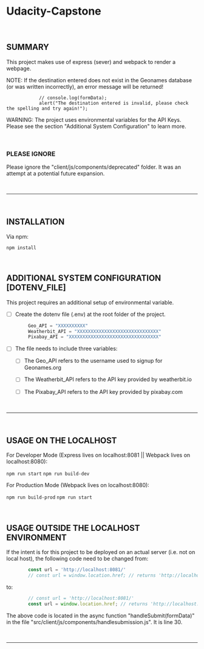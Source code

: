 # Udacity-Capstone

<br />

## SUMMARY

This project makes use of express (sever) and webpack to render a webpage. 

NOTE: If the destination entered does not exist in the Geonames database (or was written incorrectly), an error message will be returned!

                // console.log(formData);
                alert("The destination entered is invalid, please check the spelling and try again!");

WARNING: The project uses environmental variables for the API Keys. Please see the section "Additional System Configuration" to learn more.

<br />

### PLEASE IGNORE

Please ignore the "client/js/components/deprecated" folder. It was an attempt at a potential future expansion. 

<br />

---

<br />

## INSTALLATION

Via npm:

`npm install`  
  
<br />

## ADDITIONAL SYSTEM CONFIGURATION [DOTENV_FILE]

This project requires an additional setup of environmental variable. 

- [ ] Create the dotenv file (.env) at the root folder of the project. 

```js
        Geo_API = "XXXXXXXXXX"  
        Weatherbit_API = "XXXXXXXXXXXXXXXXXXXXXXXXXXXXXX" 
        Pixabay_API = "XXXXXXXXXXXXXXXXXXXXXXXXXXXXXXXXX"
```

- [ ] The file needs to include three variables:

    - [ ] The Geo_API refers to the username used to signup for Geonames.org

    - [ ] The Weatherbit_API refers to the API key provided by weatherbit.io
    
    - [ ] The Pixabay_API refers to the API key provided by pixabay.com

<br />

---

<br />

## USAGE ON THE LOCALHOST

For Developer Mode (Express lives on localhost:8081 || Webpack lives on localhost:8080):

`npm run start` 
`npm run build-dev`

For Production Mode (Webpack lives on localhost:8080):

`npm run build-prod`
`npm run start`

<br />

## USAGE OUTSIDE THE LOCALHOST ENVIRONMENT 

If the intent is for this project to be deployed on an actual server (i.e. not on local host), the following code need to be changed from:

```js
		const url = 'http://localhost:8081/' 
		// const url = window.location.href; // returns 'http://localhost:8080/'
```

to: 

```js
		// const url = 'http://localhost:8081/' 
		const url = window.location.href; // returns 'http://localhost:8080/'
```

The above code is located in the async function "handleSubmit(formData)" in the file "src/client/js/components/handlesubmission.js". It is line 30.

<br />

---
